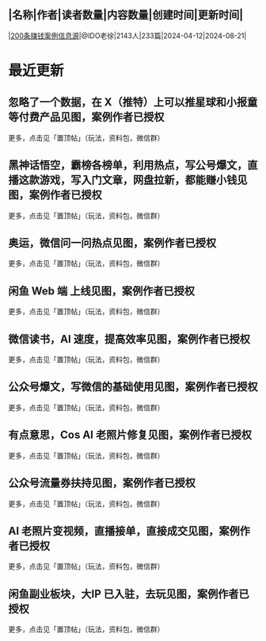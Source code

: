|名称|作者|读者数量|内容数量|创建时间|更新时间|
---
|[200条赚钱案例信息源](https://xiaobot.net/p/xinxi?refer=0b133df9-27dc-423b-8101-639049001c13)|@IDO老徐|2143人|233篇|2024-04-12|2024-08-21|

# 最近更新
## 忽略了一个数据，在 X（推特）上可以推星球和小报童等付费产品见图，案例作者已授权
更多，点击见「置顶帖」（玩法，资料包，微信群）



## 黑神话悟空，霸榜各榜单，利用热点，写公号爆文，直播这款游戏，写入门文章，网盘拉新，都能赚小钱见图，案例作者已授权
更多，点击见「置顶帖」（玩法，资料包，微信群）



## 奥运，微信问一问热点见图，案例作者已授权
更多，点击见「置顶帖」（玩法，资料包，微信群）



## 闲鱼 Web 端 上线见图，案例作者已授权
更多，点击见「置顶帖」（玩法，资料包，微信群）



## 微信读书，AI 速度，提高效率见图，案例作者已授权
更多，点击见「置顶帖」（玩法，资料包，微信群）



## 公众号爆文，写微信的基础使用见图，案例作者已授权
更多，点击见「置顶帖」（玩法，资料包，微信群）



## 有点意思，Cos AI 老照片修复见图，案例作者已授权
更多，点击见「置顶帖」（玩法，资料包，微信群）



## 公众号流量券扶持见图，案例作者已授权
更多，点击见「置顶帖」（玩法，资料包，微信群）



## AI 老照片变视频，直播接单，直接成交见图，案例作者已授权
更多，点击见「置顶帖」（玩法，资料包，微信群）



## 闲鱼副业板块，大IP 已入驻，去玩见图，案例作者已授权
更多，点击见「置顶帖」（玩法，资料包，微信群）




